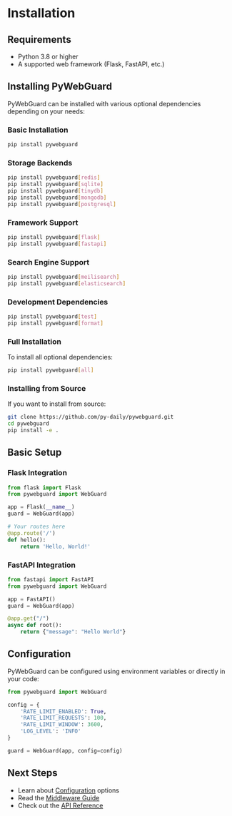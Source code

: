 # Installation

## Requirements

- Python 3.8 or higher
- A supported web framework (Flask, FastAPI, etc.)

## Installing PyWebGuard

PyWebGuard can be installed with various optional dependencies depending on your needs:

### Basic Installation

```bash
pip install pywebguard
```

### Storage Backends

```bash
pip install pywebguard[redis]
pip install pywebguard[sqlite]
pip install pywebguard[tinydb]
pip install pywebguard[mongodb]
pip install pywebguard[postgresql]
```

### Framework Support

```bash
pip install pywebguard[flask]
pip install pywebguard[fastapi]
```

### Search Engine Support

```bash
pip install pywebguard[meilisearch]
pip install pywebguard[elasticsearch]
```

### Development Dependencies

```bash
pip install pywebguard[test]
pip install pywebguard[format]
```

### Full Installation

To install all optional dependencies:

```bash
pip install pywebguard[all]
```

### Installing from Source

If you want to install from source:

```bash
git clone https://github.com/py-daily/pywebguard.git
cd pywebguard
pip install -e .
```

## Basic Setup

### Flask Integration

```python
from flask import Flask
from pywebguard import WebGuard

app = Flask(__name__)
guard = WebGuard(app)

# Your routes here
@app.route('/')
def hello():
    return 'Hello, World!'
```

### FastAPI Integration

```python
from fastapi import FastAPI
from pywebguard import WebGuard

app = FastAPI()
guard = WebGuard(app)

@app.get("/")
async def root():
    return {"message": "Hello World"}
```

## Configuration

PyWebGuard can be configured using environment variables or directly in your code:

```python
from pywebguard import WebGuard

config = {
    'RATE_LIMIT_ENABLED': True,
    'RATE_LIMIT_REQUESTS': 100,
    'RATE_LIMIT_WINDOW': 3600,
    'LOG_LEVEL': 'INFO'
}

guard = WebGuard(app, config=config)
```

## Next Steps

- Learn about [Configuration](configuration.md) options
- Read the [Middleware Guide](../guides/middleware.md)
- Check out the [API Reference](../reference/core.md) 